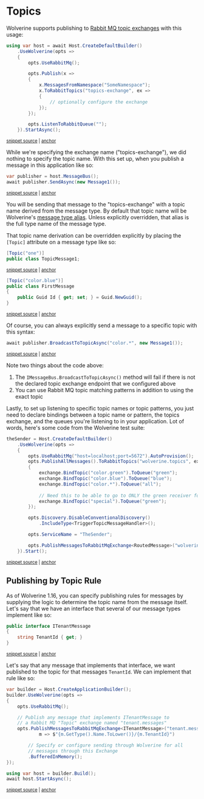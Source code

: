 # Topics

Wolverine supports publishing to [Rabbit MQ topic exchanges](https://www.rabbitmq.com/tutorials/tutorial-one-dotnet.html)
with this usage:

<!-- snippet: sample_publishing_to_rabbit_mq_topics_exchange -->
<a id='snippet-sample_publishing_to_rabbit_mq_topics_exchange'></a>
```cs
using var host = await Host.CreateDefaultBuilder()
    .UseWolverine(opts =>
    {
        opts.UseRabbitMq();

        opts.Publish(x =>
        {
            x.MessagesFromNamespace("SomeNamespace");
            x.ToRabbitTopics("topics-exchange", ex =>
            {
                // optionally configure the exchange
            });
        });

        opts.ListenToRabbitQueue("");
    }).StartAsync();
```
<sup><a href='https://github.com/JasperFx/wolverine/blob/main/src/Transports/RabbitMQ/Wolverine.RabbitMQ.Tests/Samples.cs#L16-L35' title='Snippet source file'>snippet source</a> | <a href='#snippet-sample_publishing_to_rabbit_mq_topics_exchange' title='Start of snippet'>anchor</a></sup>
<!-- endSnippet -->

While we're specifying the exchange name ("topics-exchange"), we did nothing to specify the topic
name. With this set up, when you publish a message in this application like so:

<!-- snippet: sample_sending_topic_routed_message -->
<a id='snippet-sample_sending_topic_routed_message'></a>
```cs
var publisher = host.MessageBus();
await publisher.SendAsync(new Message1());
```
<sup><a href='https://github.com/JasperFx/wolverine/blob/main/src/Transports/RabbitMQ/Wolverine.RabbitMQ.Tests/Samples.cs#L37-L42' title='Snippet source file'>snippet source</a> | <a href='#snippet-sample_sending_topic_routed_message' title='Start of snippet'>anchor</a></sup>
<!-- endSnippet -->

You will be sending that message to the "topics-exchange" with a topic name derived from
the message type. By default that topic name will be Wolverine's [message type alias](/guide/messages.html#message-type-name-or-alias).
Unless explicitly overridden, that alias is the full type name of the message type.

That topic name derivation can be overridden explicitly by placing the `[Topic]` attribute
on a message type like so:

<!-- snippet: sample_using_topic_attribute -->
<a id='snippet-sample_using_topic_attribute'></a>
```cs
[Topic("one")]
public class TopicMessage1;
```
<sup><a href='https://github.com/JasperFx/wolverine/blob/main/src/Testing/CoreTests/Configuration/TopicRoutingTester.cs#L7-L12' title='Snippet source file'>snippet source</a> | <a href='#snippet-sample_using_topic_attribute' title='Start of snippet'>anchor</a></sup>
<a id='snippet-sample_using_topic_attribute-1'></a>
```cs
[Topic("color.blue")]
public class FirstMessage
{
    public Guid Id { get; set; } = Guid.NewGuid();
}
```
<sup><a href='https://github.com/JasperFx/wolverine/blob/main/src/Transports/RabbitMQ/Wolverine.RabbitMQ.Tests/send_by_topics.cs#L445-L453' title='Snippet source file'>snippet source</a> | <a href='#snippet-sample_using_topic_attribute-1' title='Start of snippet'>anchor</a></sup>
<!-- endSnippet -->

Of course, you can always explicitly send a message to a specific topic with this syntax:

<!-- snippet: sample_sending_to_a_specific_topic -->
<a id='snippet-sample_sending_to_a_specific_topic'></a>
```cs
await publisher.BroadcastToTopicAsync("color.*", new Message1());
```
<sup><a href='https://github.com/JasperFx/wolverine/blob/main/src/Transports/RabbitMQ/Wolverine.RabbitMQ.Tests/Samples.cs#L44-L48' title='Snippet source file'>snippet source</a> | <a href='#snippet-sample_sending_to_a_specific_topic' title='Start of snippet'>anchor</a></sup>
<!-- endSnippet -->

Note two things about the code above:

1. The `IMessageBus.BroadcastToTopicAsync()` method will fail if there is not the declared topic
   exchange endpoint that we configured above
2. You can use Rabbit MQ topic matching patterns in addition to using the exact topic

Lastly, to set up listening to specific topic names or topic patterns, you just need to
declare bindings between a topic name or pattern, the topics exchange, and the queues you're listening
to in your application. Lot of words, here's some code from the Wolverine test suite:

<!-- snippet: sample_binding_topics_and_topic_patterns_to_queues -->
<a id='snippet-sample_binding_topics_and_topic_patterns_to_queues'></a>
```cs
theSender = Host.CreateDefaultBuilder()
    .UseWolverine(opts =>
    {
        opts.UseRabbitMq("host=localhost;port=5672").AutoProvision();
        opts.PublishAllMessages().ToRabbitTopics("wolverine.topics", exchange =>
        {
            exchange.BindTopic("color.green").ToQueue("green");
            exchange.BindTopic("color.blue").ToQueue("blue");
            exchange.BindTopic("color.*").ToQueue("all");
            
            // Need this to be able to go to ONLY the green receiver for a test
            exchange.BindTopic("special").ToQueue("green");
        });

        opts.Discovery.DisableConventionalDiscovery()
            .IncludeType<TriggerTopicMessageHandler>();

        opts.ServiceName = "TheSender";

        opts.PublishMessagesToRabbitMqExchange<RoutedMessage>("wolverine.topics", m => m.TopicName);
    }).Start();
```
<sup><a href='https://github.com/JasperFx/wolverine/blob/main/src/Transports/RabbitMQ/Wolverine.RabbitMQ.Tests/send_by_topics.cs#L27-L51' title='Snippet source file'>snippet source</a> | <a href='#snippet-sample_binding_topics_and_topic_patterns_to_queues' title='Start of snippet'>anchor</a></sup>
<!-- endSnippet -->

## Publishing by Topic Rule

As of Wolverine 1.16, you can specify publishing rules for messages by supplying
the logic to determine the topic name from the message itself. Let's say that we have
an interface that several of our message types implement like so:

<!-- snippet: sample_rabbit_itenantmessage -->
<a id='snippet-sample_rabbit_itenantmessage'></a>
```cs
public interface ITenantMessage
{
    string TenantId { get; }
}
```
<sup><a href='https://github.com/JasperFx/wolverine/blob/main/src/Transports/RabbitMQ/Wolverine.RabbitMQ.Tests/Samples.cs#L596-L603' title='Snippet source file'>snippet source</a> | <a href='#snippet-sample_rabbit_itenantmessage' title='Start of snippet'>anchor</a></sup>
<!-- endSnippet -->

Let's say that any message that implements that interface, we want published to the 
topic for that messages `TenantId`. We can implement that rule like so:

<!-- snippet: sample_rabbit_topic_rules -->
<a id='snippet-sample_rabbit_topic_rules'></a>
```cs
var builder = Host.CreateApplicationBuilder();
builder.UseWolverine(opts =>
{
    opts.UseRabbitMq();

    // Publish any message that implements ITenantMessage to
    // a Rabbit MQ "Topic" exchange named "tenant.messages"
    opts.PublishMessagesToRabbitMqExchange<ITenantMessage>("tenant.messages",
            m => $"{m.GetType().Name.ToLower()}/{m.TenantId}")

        // Specify or configure sending through Wolverine for all
        // messages through this Exchange
        .BufferedInMemory();
});

using var host = builder.Build();
await host.StartAsync();
```
<sup><a href='https://github.com/JasperFx/wolverine/blob/main/src/Transports/RabbitMQ/Wolverine.RabbitMQ.Tests/Samples.cs#L479-L499' title='Snippet source file'>snippet source</a> | <a href='#snippet-sample_rabbit_topic_rules' title='Start of snippet'>anchor</a></sup>
<!-- endSnippet -->
